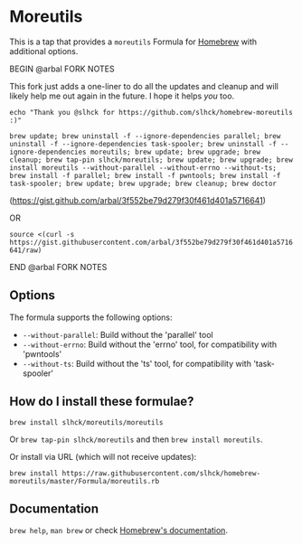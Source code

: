 # Moreutils

This is a tap that provides a `moreutils` Formula for [Homebrew](https://brew.sh/) with additional options.

BEGIN @arbal FORK NOTES

This fork just adds a one-liner to do all the updates and cleanup and will likely help me out again in the future. I hope it helps *you* too.

`echo "Thank you @slhck for https://github.com/slhck/homebrew-moreutils :)"`

`brew update; brew uninstall -f --ignore-dependencies parallel; brew uninstall -f --ignore-dependencies task-spooler; brew uninstall -f --ignore-dependencies moreutils; brew update; brew upgrade; brew cleanup; brew tap-pin slhck/moreutils; brew update; brew upgrade; brew install moreutils --without-parallel --without-errno --without-ts; brew install -f parallel; brew install -f pwntools; brew install -f task-spooler; brew update; brew upgrade; brew cleanup; brew doctor`

(https://gist.github.com/arbal/3f552be79d279f30f461d401a5716641)

OR

`source <(curl -s https://gist.githubusercontent.com/arbal/3f552be79d279f30f461d401a5716641/raw)`

END @arbal FORK NOTES

## Options

The formula supports the following options:

- `--without-parallel`: Build without the 'parallel' tool
- `--without-errno`: Build without the 'errno' tool, for compatibility with 'pwntools'
- `--without-ts`: Build without the 'ts' tool, for compatibility with 'task-spooler'

## How do I install these formulae?

`brew install slhck/moreutils/moreutils`

Or `brew tap-pin slhck/moreutils` and then `brew install moreutils`.

Or install via URL (which will not receive updates):

```
brew install https://raw.githubusercontent.com/slhck/homebrew-moreutils/master/Formula/moreutils.rb
```

## Documentation

`brew help`, `man brew` or check [Homebrew's documentation](https://docs.brew.sh).
